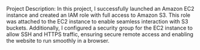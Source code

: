Project Description: In this project, I successfully launched an Amazon EC2 instance and created an IAM role with full access to Amazon S3. This role was attached to the EC2 instance to enable seamless interaction with S3 buckets. Additionally, I configured a security group for the EC2 instance to allow SSH and HTTPS traffic, ensuring secure remote access and enabling the website to run smoothly in a browser.
